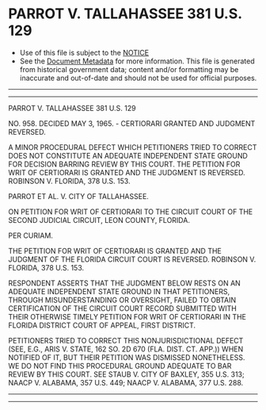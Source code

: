---
---

# PARROT V. TALLAHASSEE 381 U.S. 129

* Use of this file is subject to the [NOTICE](https://github.com/publicdocs/notice/blob/master/NOTICE)
* See the [Document Metadata](../../../) for more information.
  This file is generated from historical government data; content and/or formatting may be inaccurate and out-of-date and should not be used for official purposes.

----------
----------

PARROT V. TALLAHASSEE 381 U.S. 129

NO. 958.  DECIDED MAY 3, 1965.  - CERTIORARI GRANTED AND JUDGMENT REVERSED.

A MINOR PROCEDURAL DEFECT WHICH PETITIONERS TRIED TO CORRECT DOES NOT CONSTITUTE AN ADEQUATE INDEPENDENT STATE GROUND FOR DECISION BARRING REVIEW BY THIS COURT.  THE PETITION FOR WRIT OF CERTIORARI IS GRANTED AND THE JUDGMENT IS REVERSED.  ROBINSON V. FLORIDA, 378 U.S. 153.

PARROT ET AL. V. CITY OF TALLAHASSEE.

ON PETITION FOR WRIT OF CERTIORARI TO THE CIRCUIT COURT OF THE SECOND JUDICIAL CIRCUIT, LEON COUNTY, FLORIDA.

PER CURIAM.

THE PETITION FOR WRIT OF CERTIORARI IS GRANTED AND THE JUDGMENT OF THE FLORIDA CIRCUIT COURT IS REVERSED.  ROBINSON V. FLORIDA, 378 U.S. 153.

RESPONDENT ASSERTS THAT THE JUDGMENT BELOW RESTS ON AN ADEQUATE INDEPENDENT STATE GROUND IN THAT PETITIONERS, THROUGH MISUNDERSTANDING OR OVERSIGHT, FAILED TO OBTAIN CERTIFICATION OF THE CIRCUIT COURT RECORD SUBMITTED WITH THEIR OTHERWISE TIMELY PETITION FOR WRIT OF CERTIORARI IN THE FLORIDA DISTRICT COURT OF APPEAL, FIRST DISTRICT.

PETITIONERS TRIED TO CORRECT THIS NONJURISDICTIONAL DEFECT (SEE, E.G., ARIS V. STATE, 162 SO. 2D 670 (FLA. DIST. CT. APP.)) WHEN NOTIFIED OF IT, BUT THEIR PETITION WAS DISMISSED NONETHELESS.  WE DO NOT FIND THIS PROCEDURAL GROUND ADEQUATE TO BAR REVIEW BY THIS COURT.  SEE STAUB V. CITY OF BAXLEY, 355 U.S. 313; NAACP V. ALABAMA, 357 U.S. 449; NAACP V. ALABAMA, 377 U.S. 288.


----------
----------

